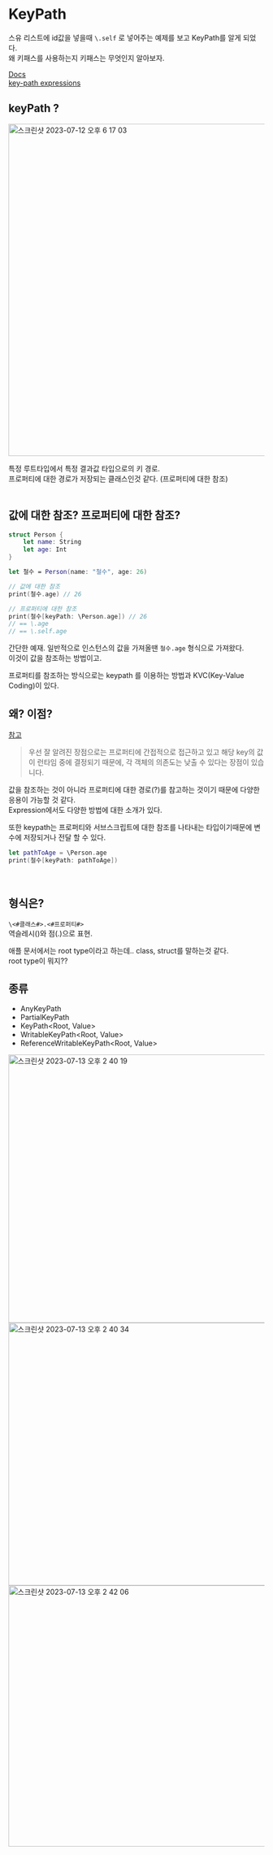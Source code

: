 # KeyPath

스유 리스트에 id값을 넣을때 ```\.self``` 로 넣어주는 예제를 보고 KeyPath를 알게 되었다.  
왜 키패스를 사용하는지 키패스는 무엇인지 알아보자.

[Docs](https://developer.apple.com/documentation/swift/keypath)  
[key-path expressions](https://docs.swift.org/swift-book/documentation/the-swift-programming-language/expressions/#Key-Path-Expression)  


## keyPath ?
<img width="654" alt="스크린샷 2023-07-12 오후 6 17 03" src="https://github.com/jaehoon9186/study/assets/83233720/df99adb9-9233-4c10-bfaa-7e691c58db34">  
  
특정 루트타입에서 특정 결과값 타입으로의 키 경로.  
프로퍼티에 대한 경로가 저장되는 클래스인것 같다. (프로퍼티에 대한 참조)  
<br/>

## 값에 대한 참조? 프로퍼티에 대한 참조?
```swift
struct Person {
    let name: String
    let age: Int
}

let 철수 = Person(name: "철수", age: 26)

// 값에 대한 참조
print(철수.age) // 26

// 프로퍼티에 대한 참조
print(철수[keyPath: \Person.age]) // 26
// == \.age
// == \.self.age
```
간단한 예재. 일반적으로 인스턴스의 값을 가져올땐 ```철수.age``` 형식으로 가져왔다.  
이것이 값을 참조하는 방법이고. 
  
프로퍼티를 참조하는 방식으로는 keypath 를 이용하는 방법과 KVC(Key-Value Coding)이 있다. 
<br/>

## 왜? 이점?
[참고](https://dongminyoon.tistory.com/69)  
> 우선 잘 알려진 장점으로는 프로퍼티에 간접적으로 접근하고 있고 해당 key의 값이 런타임 중에 결정되기 때문에, 각 객체의 의존도는 낮출 수 있다는 장점이 있습니다.

값을 참조하는 것이 아니라 프로퍼티에 대한 경로(?)를 참고하는 것이기 때문에 다양한 응용이 가능할 것 같다.  
Expression에서도 다양한 방법에 대한 소개가 있다.  

또한 keypath는 프로퍼티와 서브스크립트에 대한 참조를 나타내는 타입이기때문에 변수에 저장되거나 전달 할 수 있다.   
```swift
let pathToAge = \Person.age
print(철수[keyPath: pathToAge])
```

<br/>

## 형식은?
```\<#클래스#>.<#프로퍼티#>```  
역슬레시(\)와 점(.)으로 표현. 

애플 문서에서는 root type이라고 하는데.. class, struct를 말하는것 같다.  
root type이 뭐지?? 
<br/>

## 종류

* AnyKeyPath
* PartialKeyPath<Root>
* KeyPath<Root, Value>
* WritableKeyPath<Root, Value>
* ReferenceWritableKeyPath<Root, Value>


<img width="528" alt="스크린샷 2023-07-13 오후 2 40 19" src="https://github.com/jaehoon9186/study/assets/83233720/7b7fd2ee-a11b-4db3-9a36-2f9adf5ede16">
<img width="517" alt="스크린샷 2023-07-13 오후 2 40 34" src="https://github.com/jaehoon9186/study/assets/83233720/022289ab-1ce2-4a4f-81f0-70a454b09fe9">
<img width="514" alt="스크린샷 2023-07-13 오후 2 42 06" src="https://github.com/jaehoon9186/study/assets/83233720/58e59588-6b80-4666-91bb-fe58e916bc88">


